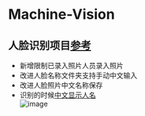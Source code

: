 # Machine-Vision
## 人脸识别项目[参考](https://github.com/coneypo/Dlib_face_recognition_from_camera)  
-  新增限制已录入照片人员录入照片  
-  改进人脸名称文件夹支持手动中文输入
-  改进人脸照片中文名称保存
-  识别的时候[中文显示人名](https://github.com/huangzy97/Machine-Vision/blob/master/face_reco.py)  
![image](https://github.com/huangzy97/lib/blob/master/%E4%B8%AD%E6%96%87%E6%98%BE%E7%A4%BA.gif) 
